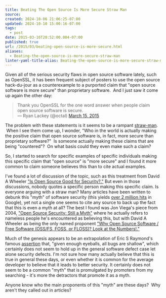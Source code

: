 ```yaml
---
title: Beating The Open Source Is More Secure Straw Man
source: 
created: 2024-10-06 21:06:25-07:00
updated: 2024-10-10 15:00:16-07:00
tags:
  - post
date: 2015-03-16T20:52:00.004-07:00
published: true
url: /2015/03/beating-open-source-is-more-secure.html
aliases:
  - Beating-the-open-source-is-more-secure-straw-man
linter-yaml-title-alias: Beating-the-open-source-is-more-secure-straw-man
---
```



Given all of the serious security flaws in open source software lately, such as OpenSSL, it has been frequent subject of posters to use the open source hack-du-jour as a counterexample to a purported claim that "open source software is more secure" than proprietary software.  And I just saw it come up again the other day:  

> Thank you OpenSSL for the one word answer when people claim open source software is secure.  
> — Ryan Lackey (@octal) [March 15, 2015](https://twitter.com/octal/status/577125881669283840)

The problem with these statements is it seems to be a rampant [straw-man](https://www.nizkor.org/features/fallacies/straw-man.html).  When I see them come up, I wonder, "Who in the world is actually making the positive claim that open source software is, in fact, more secure than proprietary software?"  Is someone actually making these claims that are being "countered"?  On what basis could they even make such a claim?  
  
So, I started to search for specific examples of specific individuals making this specific claim that "open source" is "more secure" and I found it more common to claim someone believes this than to cite actual examples.  
  
I've found a lot of discussion of the topic, such as this treatment from David A Wheeler ["Is Open Source Good for Security?."](https://www.dwheeler.com/secure-class/Secure-Programs-HOWTO/open-source-security.html) But even in those discussions, nobody quotes a specific person making this specific claim. Is everyone arguing with a straw man? Many articles have been written to debunk this "myth" of software security (this yields [over 2 million hits](https://www.google.com/webhp?q=myth+of+open+source+security) in Google), yet not a single one seems to cite any source to back up the fact that this is even a myth at all? The best I found was Jon Viega's piece from 2004, ["Open Source Security: Still a Myth"](https://www.onlamp.com/pub/a/security/2004/09/16/open_source_security_myths.html) where he actually refers to nameless people he's encountered as believing this, but with David A Wheeler as being the only named proponent ["Why Open Source Software / Free Software (OSS/FS, FOSS, or FLOSS)? Look at the Numbers!."](https://www.dwheeler.com/oss_fs_why.html#security)  
  
Much of the genesis appears to be an extrapolation of Eric S Raymond's famous [assertion](https://www.catb.org/~esr/writings/cathedral-bazaar/cathedral-bazaar/index.html) that, "given enough eyeballs, all bugs are shallow", which certainly does not seem to hold up in the general software defect case let alone security defects. I'm not sure how many actually believe that this is true in general these days, or even whether it is common for the average developer to believe that it leads to better security. It certainly does not seem to be a common "myth" that is promulgated by promoters from my searching - it's more the detractors that promote it as a myth.  
  
Anyone know who the main proponents of this "myth" are these days?  Why aren't they called out in articles?
